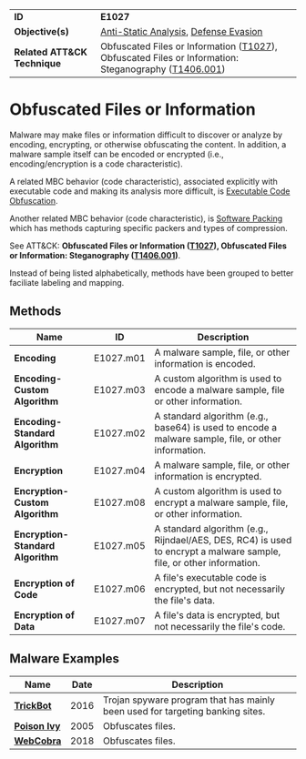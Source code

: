 |||
|---|---|
|**ID**|**E1027**|
|**Objective(s)**|[Anti-Static Analysis](../anti-static-analysis), [Defense Evasion](../defense-evasion)|
|**Related ATT&CK Technique**|Obfuscated Files or Information ([T1027](https://attack.mitre.org/techniques/T1027/)), Obfuscated Files or Information: Steganography ([T1406.001](https://attack.mitre.org/techniques/T1406/001/))|


Obfuscated Files or Information
===============================
Malware may make files or information difficult to discover or analyze by encoding, encrypting, or otherwise obfuscating the content. In addition, a malware sample itself can be encoded or encrypted (i.e., encoding/encryption is a code characteristic).

A related MBC behavior (code characteristic), associated explicitly with executable code and making its analysis more difficult, is [Executable Code Obfuscation](../anti-static-analysis/exe-code-obfuscate.md).

Another related MBC behavior (code characteristic), is [Software Packing](../anti-static-analysis/software-packing.md) which has methods capturing specific packers and types of compression.

See ATT&CK: **Obfuscated Files or Information ([T1027](https://attack.mitre.org/techniques/T1027/)), Obfuscated Files or Information: Steganography ([T1406.001](https://attack.mitre.org/techniques/T1406/001/))**.

Instead of being listed alphabetically, methods have been grouped to better faciliate labeling and mapping.

Methods
-------
|Name|ID|Description|
|---|---|---|
|**Encoding**|E1027.m01|A malware sample, file, or other information is encoded.|
|**Encoding-Custom Algorithm**|E1027.m03|A custom algorithm is used to encode a malware sample, file or other information.|
|**Encoding-Standard Algorithm**|E1027.m02|A standard algorithm (e.g., base64) is used to encode a malware sample, file, or other information.|
|**Encryption**|E1027.m04|A malware sample, file, or other information is encrypted.|
|**Encryption-Custom Algorithm**|E1027.m08|A custom algorithm is used to encrypt a malware sample, file, or other information.|
|**Encryption-Standard Algorithm**|E1027.m05|A standard algorithm (e.g., Rijndael/AES, DES, RC4) is used to encrypt a malware sample, file, or other information.|
|**Encryption of Code**|E1027.m06|A file's executable code is encrypted, but not necessarily the file's data.|
|**Encryption of Data**|E1027.m07|A file's data is encrypted, but not necessarily the file's code.|


Malware Examples
----------------
|Name|Date|Description|
|---|---|---|
|[**TrickBot**](../xample-malware/trickbot.md)|2016|Trojan spyware program that has mainly been used for targeting banking sites.|
|[**Poison Ivy**](../xample-malware/poison-ivy.md)|2005|Obfuscates files.|
|[**WebCobra**](../xample-malware/webcobra.md)|2018|Obfuscates files.|
